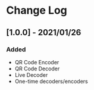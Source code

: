   
# Change Log
 
## [1.0.0] - 2021/01/26
 
### Added
- QR Code Encoder
- QR Code Decoder
- Live Decoder
- One-time decoders/encoders
